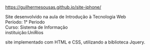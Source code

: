 https://guilhermesousas.github.io/site-iphone/

Site desenvolvido na aula de Introdução à Tecnologia Web <br>
Período: 1° Periodo <br>
Curso: Sistema de Informação <br>
instituição:UniRios <br>

site implementado com HTML e CSS, utilizando a biblioteca Jquery.
